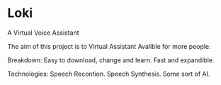 # Loki
 A Virtual Voice Assistant

The aim of this project is to Virtual Assistant Avalible for more people.

Breakdown:
    Easy to download, change and learn.
    Fast and expandible.

Technologies:
    Speech Recontion.
    Speech Synthesis.
    Some sort of AI.